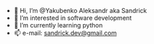 - 👋 Hi, I’m @Yakubenko Aleksandr aka Sandrick
- 👀 I’m interested in software development
- 🌱 I’m currently learning python
- 📫 e-mail: sandrick.dev@gmail.com

<!---
Yakubenko Aleksandr/Sandrick is a ✨ special ✨ repository because its `README.md` (this file) appears on your GitHub profile.
You can click the Preview link to take a look at your changes.
--->
